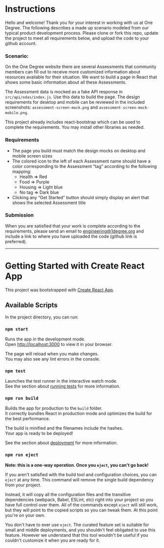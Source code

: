 # Instructions
Hello and welcome! Thank you for your interest in working with us at One Degree. The following describes a made up scenario modeled from our typical product development process. Please clone or fork this repo, update the project to meet all requirements below, and upload the code to your github account.

### Scenario: 

On the One Degree website there are several Assessments that community members can fill out to receive more customized information about resources available for their situation. We want to build a page in React that shows some basic information about all these Assessments. 

The Assessment data is mocked as a fake API response in `src/api/odas/index.js`. Use this data to build the page. The design requirements for desktop and mobile can be reviewed in the included screenshots: `assessment-screen-mock.png` and `assessment-screen-mock-mobile.png`. 

This project already includes react-bootstrap which can be used to complete the requirements. You may install other libraries as needed. 

### Requirements
- The page you build must match the design mocks on desktop and mobile screen sizes
- The colored icon to the left of each Assessment name should have a color corresponding to the Assessment “tag” according to the following mapping:
  - Health => Red
  - Food => Purple
  - Housing => Light blue
  - No tag => Dark blue
- Clicking any “Get Started” button should simply display an alert that shows the selected Assessment title  


### Submission

When you are satisfied that your work is complete according to the requirements, please send an email to engineering@1degree.org and include a link to where you have uploaded the code (github link is preferred). 

------

# Getting Started with Create React App

This project was bootstrapped with [Create React App](https://github.com/facebook/create-react-app).

## Available Scripts

In the project directory, you can run:

### `npm start`

Runs the app in the development mode.\
Open [http://localhost:3000](http://localhost:3000) to view it in your browser.

The page will reload when you make changes.\
You may also see any lint errors in the console.

### `npm test`

Launches the test runner in the interactive watch mode.\
See the section about [running tests](https://facebook.github.io/create-react-app/docs/running-tests) for more information.

### `npm run build`

Builds the app for production to the `build` folder.\
It correctly bundles React in production mode and optimizes the build for the best performance.

The build is minified and the filenames include the hashes.\
Your app is ready to be deployed!

See the section about [deployment](https://facebook.github.io/create-react-app/docs/deployment) for more information.

### `npm run eject`

**Note: this is a one-way operation. Once you `eject`, you can't go back!**

If you aren't satisfied with the build tool and configuration choices, you can `eject` at any time. This command will remove the single build dependency from your project.

Instead, it will copy all the configuration files and the transitive dependencies (webpack, Babel, ESLint, etc) right into your project so you have full control over them. All of the commands except `eject` will still work, but they will point to the copied scripts so you can tweak them. At this point you're on your own.

You don't have to ever use `eject`. The curated feature set is suitable for small and middle deployments, and you shouldn't feel obligated to use this feature. However we understand that this tool wouldn't be useful if you couldn't customize it when you are ready for it.
